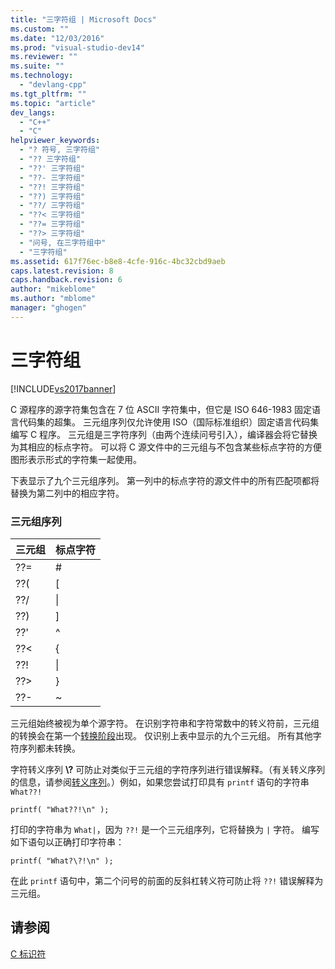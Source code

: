 ```yaml
---
title: "三字符组 | Microsoft Docs"
ms.custom: ""
ms.date: "12/03/2016"
ms.prod: "visual-studio-dev14"
ms.reviewer: ""
ms.suite: ""
ms.technology: 
  - "devlang-cpp"
ms.tgt_pltfrm: ""
ms.topic: "article"
dev_langs: 
  - "C++"
  - "C"
helpviewer_keywords: 
  - "? 符号, 三字符组"
  - "?? 三字符组"
  - "??' 三字符组"
  - "??- 三字符组"
  - "??! 三字符组"
  - "??) 三字符组"
  - "??/ 三字符组"
  - "??< 三字符组"
  - "??= 三字符组"
  - "??> 三字符组"
  - "问号, 在三字符组中"
  - "三字符组"
ms.assetid: 617f76ec-b8e8-4cfe-916c-4bc32cbd9aeb
caps.latest.revision: 8
caps.handback.revision: 6
author: "mikeblome"
ms.author: "mblome"
manager: "ghogen"
---
```

# 三字符组
[!INCLUDE[vs2017banner](../assembler/inline/includes/vs2017banner.md)]

C 源程序的源字符集包含在 7 位 ASCII 字符集中，但它是 ISO 646\-1983 固定语言代码集的超集。  三元组序列仅允许使用 ISO（国际标准组织）固定语言代码集编写 C 程序。  三元组是三字符序列（由两个连续问号引入），编译器会将它替换为其相应的标点字符。  可以将 C 源文件中的三元组与不包含某些标点字符的方便图形表示形式的字符集一起使用。  
  
 下表显示了九个三元组序列。  第一列中的标点字符的源文件中的所有匹配项都将替换为第二列中的相应字符。  
  
### 三元组序列  
  
|三元组|标点字符|  
|---------|----------|  
|??\=|\#|  
|??\(|\[|  
|??\/|\\|  
|??\)|\]|  
|??'|^|  
|??\<|{|  
|??\!|&#124;|  
|??\>|}|  
|??\-|~|  
  
 三元组始终被视为单个源字符。  在识别字符串和字符常数中的转义符前，三元组的转换会在第一个[转换阶段](../preprocessor/phases-of-translation.md)出现。  仅识别上表中显示的九个三元组。  所有其他字符序列都未转换。  
  
 字符转义序列 **\\?** 可防止对类似于三元组的字符序列进行错误解释。（有关转义序列的信息，请参阅[转义序列](../c-language/escape-sequences.md)。）例如，如果您尝试打印具有 `printf` 语句的字符串 `What??!`  
  
```  
printf( "What??!\n" );  
```  
  
 打印的字符串为 `What|`，因为 `??!` 是一个三元组序列，它将替换为         `|` 字符。  编写如下语句以正确打印字符串：  
  
```  
printf( "What?\?!\n" );  
```  
  
 在此 `printf` 语句中，第二个问号的前面的反斜杠转义符可防止将 `??!` 错误解释为三元组。  
  
## 请参阅  
 [C 标识符](../c-language/c-identifiers.md)